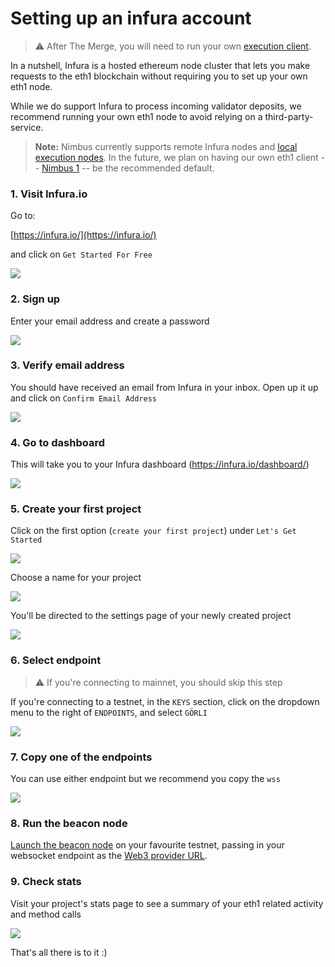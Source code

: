 # Setting up an infura account

> ⚠️ After The Merge, you will need to run your own [execution client](./eth1.md).

In a nutshell, Infura is a hosted ethereum node cluster that lets you make requests to the eth1 blockchain without requiring you to set up your own eth1 node.

While we do support Infura to process incoming validator deposits, we recommend running your own eth1 node to avoid relying on a third-party-service.

> **Note:** Nimbus currently supports remote Infura nodes and [local execution nodes](./eth1.md). In the future, we plan on having our own eth1 client -- [Nimbus 1](https://github.com/status-im/nimbus) -- be the recommended default.

### 1. Visit Infura.io

Go to:

[https://infura.io/](https://infura.io/)

and click on `Get Started For Free`

![](https://i.imgur.com/BtStgup.png)

### 2. Sign up

Enter your email address and create a password

![](https://i.imgur.com/al1OsdR.png)

### 3. Verify email address
You should have received an email from Infura in your inbox. Open up it up and click on `Confirm Email Address`

![](https://i.imgur.com/EAD8ZhV.png)

### 4. Go to dashboard
This will take you to your Infura dashboard (https://infura.io/dashboard/)

![](https://i.imgur.com/LuNcoYr.png)

### 5. Create your first project

Click on the first option (`create your first project`) under `Let's Get Started`

![](https://i.imgur.com/wBAGhcs.png)

Choose a name for your project

![](https://i.imgur.com/yr5vnSo.png)

You'll be directed to the settings page of your newly created project

![](https://i.imgur.com/kx3R8XS.png)

### 6. Select endpoint

> ⚠️ If you're connecting to mainnet, you should skip this step

If you're connecting to a testnet, in the `KEYS` section, click on the dropdown menu to the right of `ENDPOINTS`, and select `GÖRLI`

![](https://i.imgur.com/MKZ6rVc.png)


### 7. Copy one of the endpoints


You can use either endpoint but we recommend you copy the `wss`

![](https://i.imgur.com/fZ6Bcjy.png)


### 8. Run the beacon node

[Launch the beacon node](./start-syncing.md) on your favourite testnet, passing in your websocket endpoint as the [Web3 provider URL](./start-syncing.md#web3-provider-url).



### 9. Check stats

Visit your project's stats page to see a summary of your eth1 related activity and method calls

![](https://i.imgur.com/MZVTHHV.png)

That's all there is to it :)
